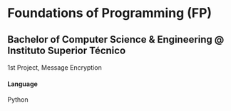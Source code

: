 # Foundations of Programming (FP)
## Bachelor of Computer Science & Engineering @ Instituto Superior Técnico
1st Project, Message Encryption
<br>
#### Language
Python
